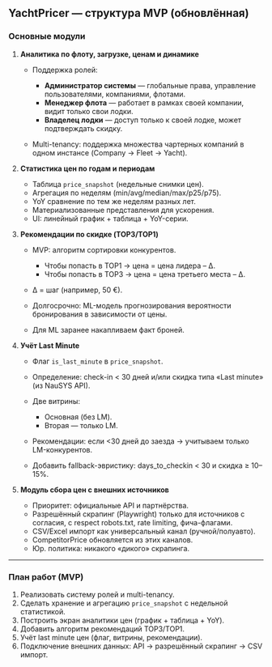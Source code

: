 ## YachtPricer — структура MVP (обновлённая)

### Основные модули

1. **Аналитика по флоту, загрузке, ценам и динамике**

   * Поддержка ролей:

     * **Администратор системы** — глобальные права, управление пользователями, компаниями, флотами.
     * **Менеджер флота** — работает в рамках своей компании, видит только свои лодки.
     * **Владелец лодки** — доступ только к своей лодке, может подтверждать скидку.
   * Multi-tenancy: поддержка множества чартерных компаний в одном инстансе (Company → Fleet → Yacht).

2. **Статистика цен по годам и периодам**

   * Таблица `price_snapshot` (недельные снимки цен).
   * Агрегация по неделям (min/avg/median/max/p25/p75).
   * YoY сравнение по тем же неделям разных лет.
   * Материализованные представления для ускорения.
   * UI: линейный график + таблица + YoY-серии.

3. **Рекомендации по скидке (TOP3/TOP1)**

   * MVP: алгоритм сортировки конкурентов.

     * Чтобы попасть в TOP1 → цена = цена лидера – Δ.
     * Чтобы попасть в TOP3 → цена = цена третьего места – Δ.
   * Δ = шаг (например, 50 €).
   * Долгосрочно: ML-модель прогнозирования вероятности бронирования в зависимости от цены.
   * Для ML заранее накапливаем факт броней.

4. **Учёт Last Minute**

   * Флаг `is_last_minute` в `price_snapshot`.
   * Определение: check-in < 30 дней и/или скидка типа «Last minute» (из NauSYS API).
   * Две витрины:

     * Основная (без LM).
     * Вторая — только LM.
   * Рекомендации: если <30 дней до заезда → учитываем только LM-конкурентов.
   * Добавить fallback-эвристику: days\_to\_checkin < 30 и скидка ≥ 10–15%.

5. **Модуль сбора цен с внешних источников**

   * Приоритет: официальные API и партнёрства.
   * Разрешённый скрапинг (Playwright) только для источников с согласия, с respect robots.txt, rate limiting, фича-флагами.
   * CSV/Excel импорт как универсальный канал (ручной/полуавто).
   * CompetitorPrice обновляется из этих каналов.
   * Юр. политика: никакого «дикого» скрапинга.

---

### План работ (MVP)

1. Реализовать систему ролей и multi-tenancy.
2. Сделать хранение и агрегацию `price_snapshot` с недельной статистикой.
3. Построить экран аналитики цен (график + таблица + YoY).
4. Добавить алгоритм рекомендаций TOP3/TOP1.
5. Учёт last minute цен (флаг, витрины, рекомендации).
6. Подключение внешних данных: API → разрешённый скрапинг → CSV импорт.
